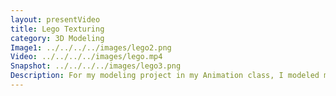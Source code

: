 ```yaml
---
layout: presentVideo
title: Lego Texturing
category: 3D Modeling
Image1: ../../../../images/lego2.png
Video: ../../../../images/lego.mp4
Snapshot: ../../../../images/lego3.png
Description: For my modeling project in my Animation class, I modeled my favorite childhood toy, a Lego. Keeping in mind I would eventually have to texture it, I modeled a hat to go with it. I was able to revisit my childhood dream, and to create my own personal Lego Mini Figure, of myself. Wearing my favorite hat, and sweater, I was able to at least see what could be. This taught me basic modeling, and texturing.
---
```

